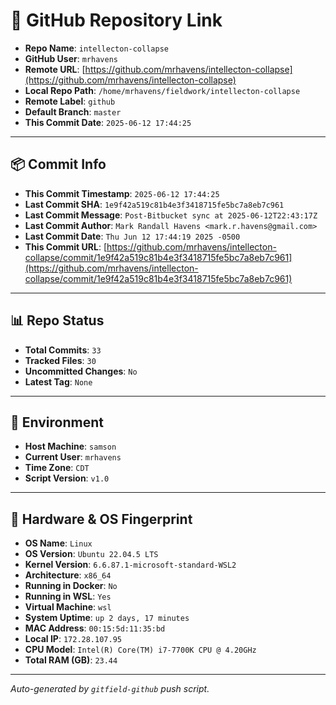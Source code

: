 # 🔗 GitHub Repository Link

- **Repo Name**: `intellecton-collapse`
- **GitHub User**: `mrhavens`
- **Remote URL**: [https://github.com/mrhavens/intellecton-collapse](https://github.com/mrhavens/intellecton-collapse)
- **Local Repo Path**: `/home/mrhavens/fieldwork/intellecton-collapse`
- **Remote Label**: `github`
- **Default Branch**: `master`
- **This Commit Date**: `2025-06-12 17:44:25`

---

## 📦 Commit Info

- **This Commit Timestamp**: `2025-06-12 17:44:25`
- **Last Commit SHA**: `1e9f42a519c81b4e3f3418715fe5bc7a8eb7c961`
- **Last Commit Message**: `Post-Bitbucket sync at 2025-06-12T22:43:17Z`
- **Last Commit Author**: `Mark Randall Havens <mark.r.havens@gmail.com>`
- **Last Commit Date**: `Thu Jun 12 17:44:19 2025 -0500`
- **This Commit URL**: [https://github.com/mrhavens/intellecton-collapse/commit/1e9f42a519c81b4e3f3418715fe5bc7a8eb7c961](https://github.com/mrhavens/intellecton-collapse/commit/1e9f42a519c81b4e3f3418715fe5bc7a8eb7c961)

---

## 📊 Repo Status

- **Total Commits**: `33`
- **Tracked Files**: `30`
- **Uncommitted Changes**: `No`
- **Latest Tag**: `None`

---

## 🧭 Environment

- **Host Machine**: `samson`
- **Current User**: `mrhavens`
- **Time Zone**: `CDT`
- **Script Version**: `v1.0`

---

## 🧬 Hardware & OS Fingerprint

- **OS Name**: `Linux`
- **OS Version**: `Ubuntu 22.04.5 LTS`
- **Kernel Version**: `6.6.87.1-microsoft-standard-WSL2`
- **Architecture**: `x86_64`
- **Running in Docker**: `No`
- **Running in WSL**: `Yes`
- **Virtual Machine**: `wsl`
- **System Uptime**: `up 2 days, 17 minutes`
- **MAC Address**: `00:15:5d:11:35:bd`
- **Local IP**: `172.28.107.95`
- **CPU Model**: `Intel(R) Core(TM) i7-7700K CPU @ 4.20GHz`
- **Total RAM (GB)**: `23.44`

---

_Auto-generated by `gitfield-github` push script._
